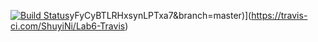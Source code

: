 [![Build Status](https://travis-ci.com/ShuyiNi/Lab6-Travis.svg?token=yFyCyBTLRHxsynLPTxa7&branch=master)](https://travis-ci.com/ShuyiNi/Lab6-Travis)yFyCyBTLRHxsynLPTxa7&branch=master)](https://travis-ci.com/ShuyiNi/Lab6-Travis)
